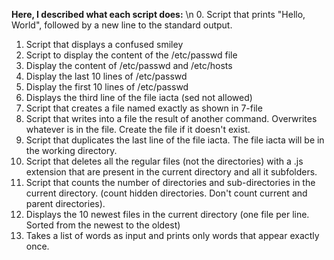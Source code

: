 **Here, I described what each script does:** \n
0. Script that prints "Hello, World", followed by a new line to the standard output.
1. Script that displays a confused smiley
2. Script to display the content of the /etc/passwd file
3. Display the content of /etc/passwd and /etc/hosts
4. Display the last 10 lines of /etc/passwd
5. Display the first 10 lines of /etc/passwd
6. Displays the third line of the file iacta (sed not allowed)
7. Script that creates a file named exactly as shown in 7-file
8. Script that writes into a file the result of another command. Overwrites whatever is in the file. Create the file if it doesn't exist.
9. Script that duplicates the last line of the file iacta. The file iacta will be in the working directory.
10. Script that deletes all the regular files (not the directories) with a .js extension that are present in the current directory and all it subfolders.
11. Script that counts the number of directories and sub-directories in the current directory. (count hidden directories. Don't count current and parent directories).
12. Displays the 10 newest files in the current directory (one file per line. Sorted from the newest to the oldest)
13. Takes a list of words as input and prints only words that appear exactly once.
